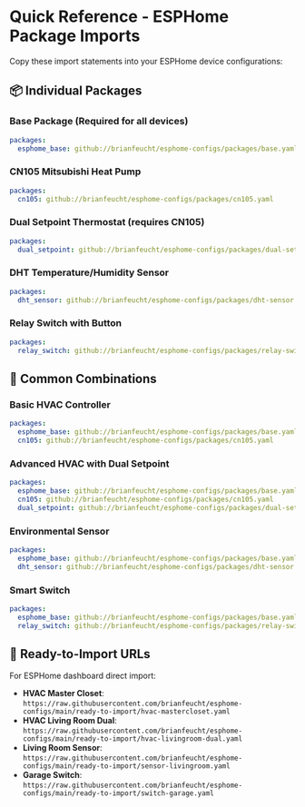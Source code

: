# Quick Reference - ESPHome Package Imports

Copy these import statements into your ESPHome device configurations:

## 📦 Individual Packages

### Base Package (Required for all devices)
```yaml
packages:
  esphome_base: github://brianfeucht/esphome-configs/packages/base.yaml
```

### CN105 Mitsubishi Heat Pump
```yaml
packages:
  cn105: github://brianfeucht/esphome-configs/packages/cn105.yaml
```

### Dual Setpoint Thermostat (requires CN105)
```yaml
packages:
  dual_setpoint: github://brianfeucht/esphome-configs/packages/dual-setpoint.yaml
```

### DHT Temperature/Humidity Sensor
```yaml
packages:
  dht_sensor: github://brianfeucht/esphome-configs/packages/dht-sensor.yaml
```

### Relay Switch with Button
```yaml
packages:
  relay_switch: github://brianfeucht/esphome-configs/packages/relay-switch.yaml
```

## 🎯 Common Combinations

### Basic HVAC Controller
```yaml
packages:
  esphome_base: github://brianfeucht/esphome-configs/packages/base.yaml
  cn105: github://brianfeucht/esphome-configs/packages/cn105.yaml
```

### Advanced HVAC with Dual Setpoint
```yaml
packages:
  esphome_base: github://brianfeucht/esphome-configs/packages/base.yaml
  cn105: github://brianfeucht/esphome-configs/packages/cn105.yaml
  dual_setpoint: github://brianfeucht/esphome-configs/packages/dual-setpoint.yaml
```

### Environmental Sensor
```yaml
packages:
  esphome_base: github://brianfeucht/esphome-configs/packages/base.yaml
  dht_sensor: github://brianfeucht/esphome-configs/packages/dht-sensor.yaml
```

### Smart Switch
```yaml
packages:
  esphome_base: github://brianfeucht/esphome-configs/packages/base.yaml
  relay_switch: github://brianfeucht/esphome-configs/packages/relay-switch.yaml
```

## 🚀 Ready-to-Import URLs

For ESPHome dashboard direct import:

- **HVAC Master Closet**: `https://raw.githubusercontent.com/brianfeucht/esphome-configs/main/ready-to-import/hvac-mastercloset.yaml`
- **HVAC Living Room Dual**: `https://raw.githubusercontent.com/brianfeucht/esphome-configs/main/ready-to-import/hvac-livingroom-dual.yaml`
- **Living Room Sensor**: `https://raw.githubusercontent.com/brianfeucht/esphome-configs/main/ready-to-import/sensor-livingroom.yaml`
- **Garage Switch**: `https://raw.githubusercontent.com/brianfeucht/esphome-configs/main/ready-to-import/switch-garage.yaml`